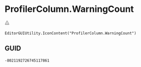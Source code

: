 # ProfilerColumn.WarningCount
![](/img/ProfilerColumn.WarningCount.png)

``` CSharp
EditorGUIUtility.IconContent("ProfilerColumn.WarningCount")
```
## GUID
```
-8021192726745117861
```
